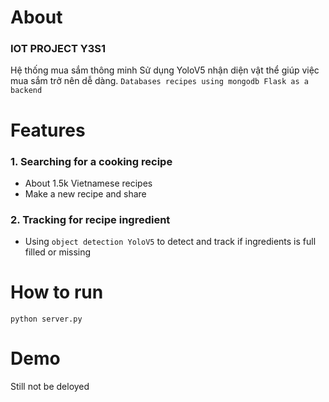 # About
### IOT PROJECT Y3S1
Hệ thống mua sắm thông minh
Sử dụng YoloV5 nhận diện vật thể giúp việc mua sắm trở nên dễ dàng. 
`Databases recipes using mongodb
Flask as a backend`
# Features

### 1. Searching for a cooking recipe
- About 1.5k Vietnamese recipes
- Make a new recipe and share
### 2. Tracking for recipe ingredient
- Using `object detection YoloV5` to detect and track if ingredients is full filled or missing


# How to run

``` python server.py ```

# Demo

Still not be deloyed


